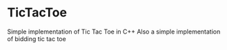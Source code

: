 # TicTacToe
Simple implementation of  Tic Tac Toe in C++
Also a simple implementation of bidding tic tac toe
